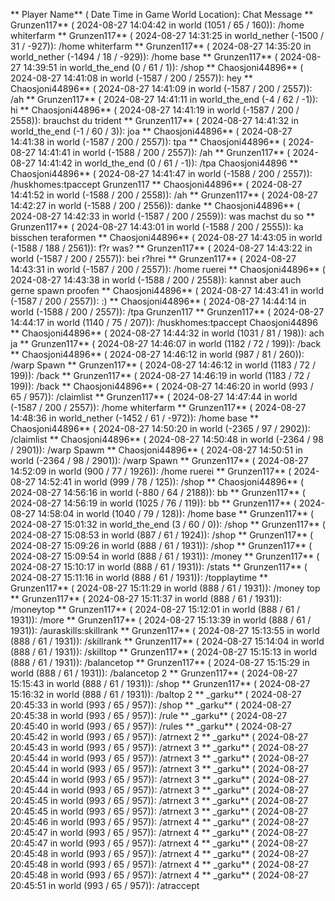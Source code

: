 ** Player Name** ( Date  Time in  Game World Location):  Chat Message
** Grunzen117** ( 2024-08-27  14:04:42 in  world (1051 / 65 / 160)): /home whiterfarm
** Grunzen117** ( 2024-08-27  14:31:25 in  world_nether (-1500 / 31 / -927)): /home whiterfarm
** Grunzen117** ( 2024-08-27  14:35:20 in  world_nether (-1494 / 18 / -929)): /home base
** Grunzen117** ( 2024-08-27  14:39:51 in  world_the_end (0 / 61 / 1)): /shop
** Chaosjoni44896** ( 2024-08-27  14:41:08 in  world (-1587 / 200 / 2557)): hey
** Chaosjoni44896** ( 2024-08-27  14:41:09 in  world (-1587 / 200 / 2557)): /ah
** Grunzen117** ( 2024-08-27  14:41:11 in  world_the_end (-4 / 62 / -1)): hi
** Chaosjoni44896** ( 2024-08-27  14:41:19 in  world (-1587 / 200 / 2558)): brauchst du trident
** Grunzen117** ( 2024-08-27  14:41:32 in  world_the_end (-1 / 60 / 3)): joa
** Chaosjoni44896** ( 2024-08-27  14:41:38 in  world (-1587 / 200 / 2557)): tpa
** Chaosjoni44896** ( 2024-08-27  14:41:41 in  world (-1588 / 200 / 2557)): /ah
** Grunzen117** ( 2024-08-27  14:41:42 in  world_the_end (0 / 61 / -1)): /tpa Chaosjoni44896
** Chaosjoni44896** ( 2024-08-27  14:41:47 in  world (-1588 / 200 / 2557)): /huskhomes:tpaccept Grunzen117
** Chaosjoni44896** ( 2024-08-27  14:41:52 in  world (-1588 / 200 / 2558)): /ah
** Grunzen117** ( 2024-08-27  14:42:27 in  world (-1588 / 200 / 2556)): danke
** Chaosjoni44896** ( 2024-08-27  14:42:33 in  world (-1587 / 200 / 2559)): was machst du so
** Grunzen117** ( 2024-08-27  14:43:01 in  world (-1588 / 200 / 2555)): ka bisschen teraformen
** Chaosjoni44896** ( 2024-08-27  14:43:05 in  world (-1588 / 188 / 2561)): f?r was?
** Grunzen117** ( 2024-08-27  14:43:22 in  world (-1587 / 200 / 2557)): bei r?hrei
** Grunzen117** ( 2024-08-27  14:43:31 in  world (-1587 / 200 / 2557)): /home ruerei
** Chaosjoni44896** ( 2024-08-27  14:43:38 in  world (-1588 / 200 / 2558)): kannst aber auch gerne spawn proofen
** Chaosjoni44896** ( 2024-08-27  14:43:41 in  world (-1587 / 200 / 2557)): :)
** Chaosjoni44896** ( 2024-08-27  14:44:14 in  world (-1588 / 200 / 2557)): /tpa Grunzen117
** Grunzen117** ( 2024-08-27  14:44:17 in  world (1140 / 75 / 207)): /huskhomes:tpaccept Chaosjoni44896
** Chaosjoni44896** ( 2024-08-27  14:44:32 in  world (1031 / 81 / 198)): ach ja
** Grunzen117** ( 2024-08-27  14:46:07 in  world (1182 / 72 / 199)): /back
** Chaosjoni44896** ( 2024-08-27  14:46:12 in  world (987 / 81 / 260)): /warp Spawn
** Grunzen117** ( 2024-08-27  14:46:12 in  world (1183 / 72 / 199)): /back
** Grunzen117** ( 2024-08-27  14:46:19 in  world (1183 / 72 / 199)): /back
** Chaosjoni44896** ( 2024-08-27  14:46:20 in  world (993 / 65 / 957)): /claimlist
** Grunzen117** ( 2024-08-27  14:47:44 in  world (-1587 / 200 / 2557)): /home whiterfarm
** Grunzen117** ( 2024-08-27  14:48:36 in  world_nether (-1452 / 61 / -972)): /home base
** Chaosjoni44896** ( 2024-08-27  14:50:20 in  world (-2365 / 97 / 2902)): /claimlist
** Chaosjoni44896** ( 2024-08-27  14:50:48 in  world (-2364 / 98 / 2901)): /warp Spawm
** Chaosjoni44896** ( 2024-08-27  14:50:51 in  world (-2364 / 98 / 2901)): /warp Spawn
** Grunzen117** ( 2024-08-27  14:52:09 in  world (900 / 77 / 1926)): /home ruerei
** Grunzen117** ( 2024-08-27  14:52:41 in  world (999 / 78 / 125)): /shop
** Chaosjoni44896** ( 2024-08-27  14:56:16 in  world (-880 / 64 / 2188)): bb
** Grunzen117** ( 2024-08-27  14:56:19 in  world (1025 / 76 / 119)): bb
** Grunzen117** ( 2024-08-27  14:58:04 in  world (1040 / 79 / 128)): /home base
** Grunzen117** ( 2024-08-27  15:01:32 in  world_the_end (3 / 60 / 0)): /shop
** Grunzen117** ( 2024-08-27  15:08:53 in  world (887 / 61 / 1924)): /shop
** Grunzen117** ( 2024-08-27  15:09:26 in  world (888 / 61 / 1931)): /shop
** Grunzen117** ( 2024-08-27  15:09:54 in  world (888 / 61 / 1931)): /money
** Grunzen117** ( 2024-08-27  15:10:17 in  world (888 / 61 / 1931)): /stats
** Grunzen117** ( 2024-08-27  15:11:16 in  world (888 / 61 / 1931)): /topplaytime
** Grunzen117** ( 2024-08-27  15:11:29 in  world (888 / 61 / 1931)): /money top
** Grunzen117** ( 2024-08-27  15:11:37 in  world (888 / 61 / 1931)): /moneytop
** Grunzen117** ( 2024-08-27  15:12:01 in  world (888 / 61 / 1931)): /more
** Grunzen117** ( 2024-08-27  15:13:39 in  world (888 / 61 / 1931)): /auraskills:skillrank
** Grunzen117** ( 2024-08-27  15:13:55 in  world (888 / 61 / 1931)): /skillrank
** Grunzen117** ( 2024-08-27  15:14:04 in  world (888 / 61 / 1931)): /skilltop
** Grunzen117** ( 2024-08-27  15:15:13 in  world (888 / 61 / 1931)): /balancetop
** Grunzen117** ( 2024-08-27  15:15:29 in  world (888 / 61 / 1931)): /balancetop 2
** Grunzen117** ( 2024-08-27  15:15:43 in  world (888 / 61 / 1931)): /shop
** Grunzen117** ( 2024-08-27  15:16:32 in  world (888 / 61 / 1931)): /baltop 2
** _garku** ( 2024-08-27  20:45:33 in  world (993 / 65 / 957)): /shop
** _garku** ( 2024-08-27  20:45:38 in  world (993 / 65 / 957)): /rule
** _garku** ( 2024-08-27  20:45:40 in  world (993 / 65 / 957)): /rules
** _garku** ( 2024-08-27  20:45:42 in  world (993 / 65 / 957)): /atrnext 2
** _garku** ( 2024-08-27  20:45:43 in  world (993 / 65 / 957)): /atrnext 3
** _garku** ( 2024-08-27  20:45:44 in  world (993 / 65 / 957)): /atrnext 3
** _garku** ( 2024-08-27  20:45:44 in  world (993 / 65 / 957)): /atrnext 3
** _garku** ( 2024-08-27  20:45:44 in  world (993 / 65 / 957)): /atrnext 3
** _garku** ( 2024-08-27  20:45:44 in  world (993 / 65 / 957)): /atrnext 3
** _garku** ( 2024-08-27  20:45:45 in  world (993 / 65 / 957)): /atrnext 3
** _garku** ( 2024-08-27  20:45:45 in  world (993 / 65 / 957)): /atrnext 3
** _garku** ( 2024-08-27  20:45:46 in  world (993 / 65 / 957)): /atrnext 4
** _garku** ( 2024-08-27  20:45:47 in  world (993 / 65 / 957)): /atrnext 4
** _garku** ( 2024-08-27  20:45:47 in  world (993 / 65 / 957)): /atrnext 4
** _garku** ( 2024-08-27  20:45:48 in  world (993 / 65 / 957)): /atrnext 4
** _garku** ( 2024-08-27  20:45:48 in  world (993 / 65 / 957)): /atrnext 4
** _garku** ( 2024-08-27  20:45:48 in  world (993 / 65 / 957)): /atrnext 4
** _garku** ( 2024-08-27  20:45:51 in  world (993 / 65 / 957)): /atraccept
